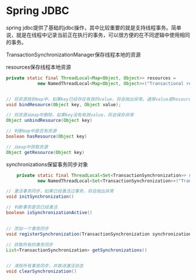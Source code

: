# Spring JDBC



spring jdbc提供了基础的jdbc操作，其中比较重要的就是支持线程事务。简单说，就是在线程中记录当前正在执行的事务，可以很方便的在不同逻辑中使用相同的事务。





TransactionSynchronizationManager保存线程本地的资源



resources保存线程本地资源

```java
private static final ThreadLocal<Map<Object, Object>> resources =
			new NamedThreadLocal<Map<Object, Object>>("Transactional resources");


// 将资源放到map中，如果key已经存在有效的value，将会抛出异常。通常value是ResourceHolder对象
void bindResource(Object key, Object value);

// 将资源从map中删除，如果key没有有效value，将会保存异常
Object unbindResource(Object key)

// 判断map中是否有资源
boolean hasResource(Object key)

// 从map中获取资源
Object getResource(Object key)
```



synchronizations保留事务同步对象

```java
	private static final ThreadLocal<Set<TransactionSynchronization>> synchronizations =
			new NamedThreadLocal<Set<TransactionSynchronization>>("Transaction synchronizations");

// 激活事务同步，如果已经激活过事务，将会抛出异常
void initSynchronization()

// 判断事务是否已经激活
boolean isSynchronizationActive()
  

// 添加一个事务同步
void registerSynchronization(TransactionSynchronization synchronization)
  
// 获取所有的事务同步
List<TransactionSynchronization> getSynchronizations()


// 清除所有事务同步，并取消激活状态
void clearSynchronization()
```







